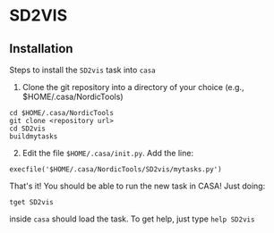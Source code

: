 # SD2VIS

## Installation

Steps to install the `SD2vis` task into `casa`

 1. Clone the git repository into a directory of your choice
 (e.g., $HOME/.casa/NordicTools)

``` shell
cd $HOME/.casa/NordicTools
git clone <repository url>
cd SD2vis
buildmytasks
```
 2. Edit the file `$HOME/.casa/init.py`. Add the line:

``` shell
execfile('$HOME/.casa/NordicTools/SD2vis/mytasks.py')
```

That's it! You should be able to run the new task in CASA! Just doing:

``` shell
tget SD2vis
```

inside `casa` should load the task. To get help, just type `help SD2vis`

